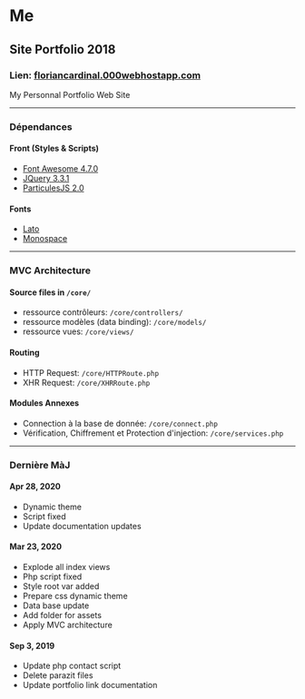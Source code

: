# Me

## Site Portfolio 2018

### Lien: [floriancardinal.000webhostapp.com](https://floriancardinal.000webhostapp.com/)

My Personnal Portfolio Web Site

---

### Dépendances

#### Front (Styles & Scripts)
* [Font Awesome 4.7.0](https://fontawesome.com/how-to-use/on-the-web/referencing-icons/basic-use)
* [JQuery 3.3.1](https://api.jquery.com/)
* [ParticulesJS 2.0](https://github.com/VincentGarreau/particles.js/)

#### Fonts
* [Lato](http://www.latofonts.com/lato-free-fonts/)
* [Monospace](https://fontmeme.com/polices/police-monospace/)

---

### MVC Architecture

#### Source files in `/core/`
* ressource contrôleurs: `/core/controllers/`
* ressource modèles (data binding): `/core/models/`
* ressource vues: `/core/views/`

#### Routing
* HTTP Request: `/core/HTTPRoute.php`
* XHR Request: `/core/XHRRoute.php`

#### Modules Annexes
* Connection à la base de donnée: `/core/connect.php`
* Vérification, Chiffrement et Protection d'injection: `/core/services.php`

---

### Dernière MàJ

#### Apr 28, 2020
* Dynamic theme
* Script fixed
* Update documentation updates

#### Mar 23, 2020
* Explode all index views
* Php script fixed
* Style root var added
* Prepare css dynamic theme
* Data base update
* Add folder for assets
* Apply MVC architecture

#### Sep 3, 2019
* Update php contact script
* Delete parazit files
* Update portfolio link documentation
